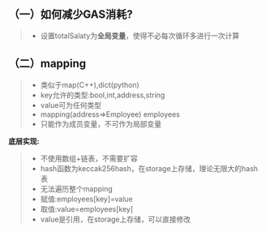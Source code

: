 ## （一）如何减少GAS消耗?  
>* 设置totalSalaty为**全局变量**，使得不必每次循环多进行一次计算  

## （二）mapping  
>* 类似于map(C++),dict(python)  
>* key允许的类型:bool,int,address,string  
>* value可为任何类型  
>* mapping(address=>Employee) employees  
>* 只能作为成员变量，不可作为局部变量  

**底层实现:**  
>* 不使用数组+链表，不需要扩容  
>* hash函数为keccak256hash，在storage上存储，理论无限大的hash表  
>* 无法遍历整个mapping  
>* 赋值:employees[key]=value  
>* 取值:value=employees[key]  
>* value是引用，在storage上存储，可以直接修改  
